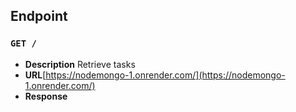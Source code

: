 ## Endpoint
### `GET /`

  - **Description** Retrieve tasks
  - **URL**[https://nodemongo-1.onrender.com/](https://nodemongo-1.onrender.com/)
  - **Response**
